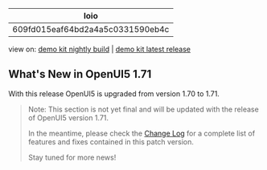 <!-- loio609fd015eaf64bd2a4a5c0331590eb4c -->

| loio |
| -----|
| 609fd015eaf64bd2a4a5c0331590eb4c |

<div id="loio">

view on: [demo kit nightly build](https://openui5nightly.hana.ondemand.com/#/topic/609fd015eaf64bd2a4a5c0331590eb4c) | [demo kit latest release](https://openui5.hana.ondemand.com/#/topic/609fd015eaf64bd2a4a5c0331590eb4c)</div>

## What's New in OpenUI5 1.71

With this release OpenUI5 is upgraded from version 1.70 to 1.71.

> Note:
> This section is not yet final and will be updated with the release of OpenUI5 version 1.71.
> 
> In the meantime, please check the [Change Log](https://openui5.hana.ondemand.com/#releasenotes.html) for a complete list of features and fixes contained in this patch version.
> 
> Stay tuned for more news!
> 
> 

